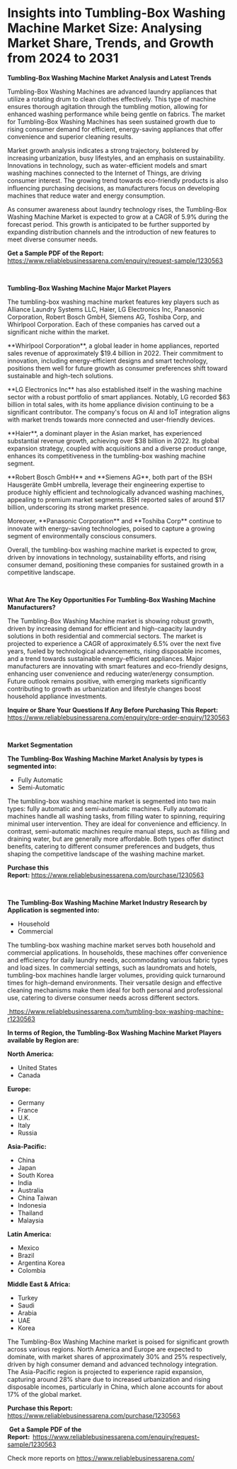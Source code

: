 <p><h1>Insights into Tumbling-Box Washing Machine Market Size: Analysing Market Share, Trends, and Growth from 2024 to 2031</h1></p><p><strong>Tumbling-Box Washing Machine Market Analysis and Latest Trends</strong></p>
<p><p>Tumbling-Box Washing Machines are advanced laundry appliances that utilize a rotating drum to clean clothes effectively. This type of machine ensures thorough agitation through the tumbling motion, allowing for enhanced washing performance while being gentle on fabrics. The market for Tumbling-Box Washing Machines has seen sustained growth due to rising consumer demand for efficient, energy-saving appliances that offer convenience and superior cleaning results.</p><p>Market growth analysis indicates a strong trajectory, bolstered by increasing urbanization, busy lifestyles, and an emphasis on sustainability. Innovations in technology, such as water-efficient models and smart washing machines connected to the Internet of Things, are driving consumer interest. The growing trend towards eco-friendly products is also influencing purchasing decisions, as manufacturers focus on developing machines that reduce water and energy consumption.</p><p>As consumer awareness about laundry technology rises, the Tumbling-Box Washing Machine Market is expected to grow at a CAGR of 5.9% during the forecast period. This growth is anticipated to be further supported by expanding distribution channels and the introduction of new features to meet diverse consumer needs.</p></p>
<p><strong>Get a Sample PDF of the Report:&nbsp;</strong> <a href="https://www.reliablebusinessarena.com/enquiry/request-sample/1230563?utm_campaign=1941&utm_medium=2&utm_source=Github&utm_content=ia&utm_term=30122024&utm_id=tumbling-box-washing-machine">https://www.reliablebusinessarena.com/enquiry/request-sample/1230563</a></p>
<p>&nbsp;</p>
<p><strong>Tumbling-Box Washing Machine Major Market Players</strong></p>
<p><p>The tumbling-box washing machine market features key players such as Alliance Laundry Systems LLC, Haier, LG Electronics Inc, Panasonic Corporation, Robert Bosch GmbH, Siemens AG, Toshiba Corp, and Whirlpool Corporation. Each of these companies has carved out a significant niche within the market.</p><p>**Whirlpool Corporation**, a global leader in home appliances, reported sales revenue of approximately $19.4 billion in 2022. Their commitment to innovation, including energy-efficient designs and smart technology, positions them well for future growth as consumer preferences shift toward sustainable and high-tech solutions.</p><p>**LG Electronics Inc** has also established itself in the washing machine sector with a robust portfolio of smart appliances. Notably, LG recorded $63 billion in total sales, with its home appliance division continuing to be a significant contributor. The company's focus on AI and IoT integration aligns with market trends towards more connected and user-friendly devices.</p><p>**Haier**, a dominant player in the Asian market, has experienced substantial revenue growth, achieving over $38 billion in 2022. Its global expansion strategy, coupled with acquisitions and a diverse product range, enhances its competitiveness in the tumbling-box washing machine segment.</p><p>**Robert Bosch GmbH** and **Siemens AG**, both part of the BSH Hausgeräte GmbH umbrella, leverage their engineering expertise to produce highly efficient and technologically advanced washing machines, appealing to premium market segments. BSH reported sales of around $17 billion, underscoring its strong market presence.</p><p>Moreover, **Panasonic Corporation** and **Toshiba Corp** continue to innovate with energy-saving technologies, poised to capture a growing segment of environmentally conscious consumers.</p><p>Overall, the tumbling-box washing machine market is expected to grow, driven by innovations in technology, sustainability efforts, and rising consumer demand, positioning these companies for sustained growth in a competitive landscape.</p></p>
<p>&nbsp;</p>
<p><strong>What Are The Key Opportunities For Tumbling-Box Washing Machine Manufacturers?</strong></p>
<p><p>The Tumbling-Box Washing Machine market is showing robust growth, driven by increasing demand for efficient and high-capacity laundry solutions in both residential and commercial sectors. The market is projected to experience a CAGR of approximately 6.5% over the next five years, fueled by technological advancements, rising disposable incomes, and a trend towards sustainable energy-efficient appliances. Major manufacturers are innovating with smart features and eco-friendly designs, enhancing user convenience and reducing water/energy consumption. Future outlook remains positive, with emerging markets significantly contributing to growth as urbanization and lifestyle changes boost household appliance investments.</p></p>
<p><strong>Inquire or Share Your Questions If Any Before Purchasing This Report:</strong> <a href="https://www.reliablebusinessarena.com/enquiry/pre-order-enquiry/1230563?utm_campaign=1941&utm_medium=2&utm_source=Github&utm_content=ia&utm_term=30122024&utm_id=tumbling-box-washing-machine">https://www.reliablebusinessarena.com/enquiry/pre-order-enquiry/1230563</a></p>
<p>&nbsp;</p>
<p><strong>Market Segmentation</strong></p>
<p><strong>The Tumbling-Box Washing Machine Market Analysis by types is segmented into:</strong></p>
<p><ul><li>Fully Automatic</li><li>Semi-Automatic</li></ul></p>
<p><p>The tumbling-box washing machine market is segmented into two main types: fully automatic and semi-automatic machines. Fully automatic machines handle all washing tasks, from filling water to spinning, requiring minimal user intervention. They are ideal for convenience and efficiency. In contrast, semi-automatic machines require manual steps, such as filling and draining water, but are generally more affordable. Both types offer distinct benefits, catering to different consumer preferences and budgets, thus shaping the competitive landscape of the washing machine market.</p></p>
<p><strong>Purchase this Report:&nbsp;</strong><a href="https://www.reliablebusinessarena.com/purchase/1230563?utm_campaign=1941&utm_medium=2&utm_source=Github&utm_content=ia&utm_term=30122024&utm_id=tumbling-box-washing-machine">https://www.reliablebusinessarena.com/purchase/1230563</a></p>
<p>&nbsp;</p>
<p><strong>The Tumbling-Box Washing Machine Market Industry Research by Application is segmented into:</strong></p>
<p><ul><li>Household</li><li>Commercial</li></ul></p>
<p><p>The tumbling-box washing machine market serves both household and commercial applications. In households, these machines offer convenience and efficiency for daily laundry needs, accommodating various fabric types and load sizes. In commercial settings, such as laundromats and hotels, tumbling-box machines handle larger volumes, providing quick turnaround times for high-demand environments. Their versatile design and effective cleaning mechanisms make them ideal for both personal and professional use, catering to diverse consumer needs across different sectors.</p></p>
<p><a href="https://www.reliablebusinessarena.com/tumbling-box-washing-machine-r1230563?utm_campaign=1941&utm_medium=2&utm_source=Github&utm_content=ia&utm_term=30122024&utm_id=tumbling-box-washing-machine">&nbsp;https://www.reliablebusinessarena.com/tumbling-box-washing-machine-r1230563</a></p>
<p><strong>In terms of Region, the Tumbling-Box Washing Machine Market Players available by Region are:</strong></p>
<p>
    <p> <strong> North America: </strong>
        <ul>
            <li>United States</li>
            <li>Canada</li>
        </ul>
        </p> 
    <p> <strong> Europe: </strong>
        <ul>
            <li>Germany</li>
            <li>France</li>
            <li>U.K.</li>
            <li>Italy</li>
            <li>Russia</li>
        </ul>
        </p> 
    <p> <strong> Asia-Pacific: </strong>
        <ul>
            <li>China</li>
            <li>Japan</li>
            <li>South Korea</li>
            <li>India</li>
            <li>Australia</li>
            <li>China Taiwan</li>
            <li>Indonesia</li>
            <li>Thailand</li>
            <li>Malaysia</li>
        </ul>
        </p> 
    <p> <strong> Latin America: </strong>
        <ul>
            <li>Mexico</li>
            <li>Brazil</li>
            <li>Argentina Korea</li>
            <li>Colombia</li>
        </ul>
        </p> 
    <p> <strong> Middle East & Africa: </strong>
        <ul>
            <li>Turkey</li>
            <li>Saudi</li>
            <li>Arabia</li>
            <li>UAE</li>
            <li>Korea</li>
        </ul>
    </p>
    </p>
<p><p>The Tumbling-Box Washing Machine market is poised for significant growth across various regions. North America and Europe are expected to dominate, with market shares of approximately 30% and 25% respectively, driven by high consumer demand and advanced technology integration. The Asia-Pacific region is projected to experience rapid expansion, capturing around 28% share due to increased urbanization and rising disposable incomes, particularly in China, which alone accounts for about 17% of the global market.</p></p>
<p><strong>Purchase this Report: </strong><a href="https://www.reliablebusinessarena.com/purchase/1230563?utm_campaign=1941&utm_medium=2&utm_source=Github&utm_content=ia&utm_term=30122024&utm_id=tumbling-box-washing-machine">https://www.reliablebusinessarena.com/purchase/1230563</a></p>
<p>&nbsp;<strong>Get a Sample PDF of the Report:&nbsp;&nbsp;</strong><a href="https://www.reliablebusinessarena.com/enquiry/request-sample/1230563?utm_campaign=1941&utm_medium=2&utm_source=Github&utm_content=ia&utm_term=30122024&utm_id=tumbling-box-washing-machine">https://www.reliablebusinessarena.com/enquiry/request-sample/1230563</a></p>
<p><strong></strong></p>
<p>Check more reports on <a href="https://www.reliablebusinessarena.com/?utm_campaign=1941&utm_medium=2&utm_source=Github&utm_content=ia&utm_term=30122024&utm_id=tumbling-box-washing-machine">https://www.reliablebusinessarena.com/</a></p>